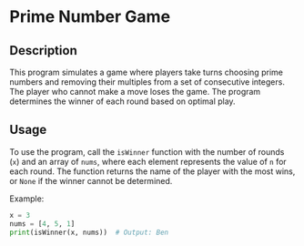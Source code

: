 # Prime Number Game

## Description
This program simulates a game where players take turns choosing prime numbers and removing their multiples from a set of consecutive integers. The player who cannot make a move loses the game. The program determines the winner of each round based on optimal play.

## Usage
To use the program, call the `isWinner` function with the number of rounds (`x`) and an array of `nums`, where each element represents the value of `n` for each round. The function returns the name of the player with the most wins, or `None` if the winner cannot be determined.

Example:
```python
x = 3
nums = [4, 5, 1]
print(isWinner(x, nums))  # Output: Ben
